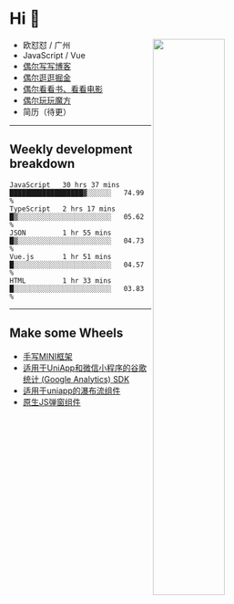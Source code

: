 # Hi 👋

[<img align="right" width="50%" src="https://github-readme-stats.vercel.app/api?username=OUDUIDUI&theme=dark&show_icons=true">](https://metrics.lecoq.io/OUDUIDUI?template=classic&#41;)


-   欧怼怼 / 广州
-   JavaScript / Vue
-   [偶尔写写博客](OUDUIDUI.cn)
-   [偶尔逛逛掘金](https://juejin.cn/user/4309700183594366)
-   [偶尔看看书、看看电影](https://www.yuque.com/books/share/3ee1684b-8e19-4849-b5aa-13d1813ded6d)
-   [偶尔玩玩魔方](https://cubing.com/results/person/2014OUSH01)
-   简历（待更）

---

##  Weekly development breakdown

<!--START_SECTION:waka-->
```text
JavaScript   30 hrs 37 mins  ██████████████████▓░░░░░░   74.99 % 
TypeScript   2 hrs 17 mins   █▒░░░░░░░░░░░░░░░░░░░░░░░   05.62 % 
JSON         1 hr 55 mins    █▒░░░░░░░░░░░░░░░░░░░░░░░   04.73 % 
Vue.js       1 hr 51 mins    █░░░░░░░░░░░░░░░░░░░░░░░░   04.57 % 
HTML         1 hr 33 mins    █░░░░░░░░░░░░░░░░░░░░░░░░   03.83 % 
```
<!--END_SECTION:waka-->



---

##  Make some Wheels

- [手写MINI框架](https://github.com/OUDUIDUI/mini)
- [适用于UniApp和微信小程序的谷歌统计 (Google Analytics) SDK](https://github.com/OUDUIDUI/ga-tracker)
- [适用于uniapp的瀑布流组件](https://github.com/OUDUIDUI/uniapp_waterfalls_flow)
- [原生JS弹窗组件](https://github.com/OUDUIDUI/notice-kit)


